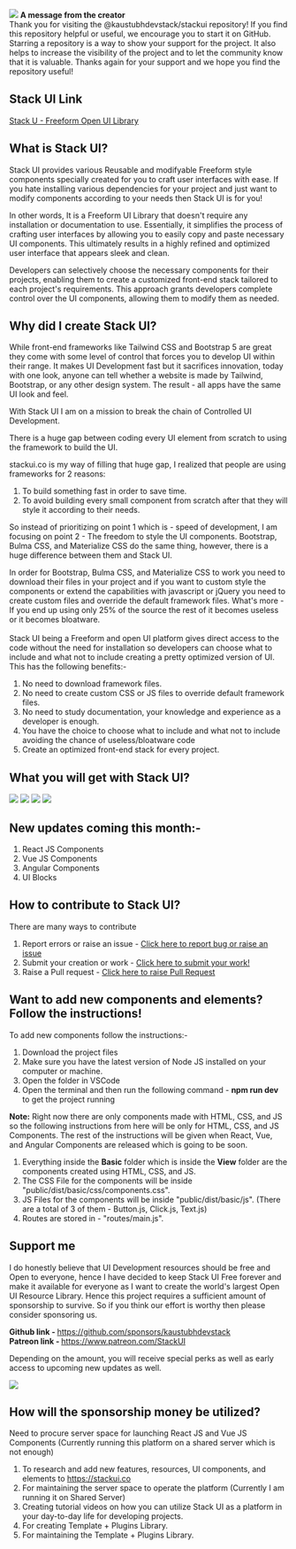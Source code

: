 <img src="https://stackui.co/project/1.png"/>
<b>A message from the creator</b>
<br>
Thank you for visiting the @kaustubhdevstack/stackui repository! If you find this repository helpful or useful, we encourage you to start it on GitHub. Starring a repository is a way to show your support for the project. It also helps to increase the visibility of the project and to let the community know that it is valuable. Thanks again for your support and we hope you find the repository useful!

## Stack UI Link
<a href="https://stackui.co">Stack U - Freeform Open UI Library</a>

## What is Stack UI?
Stack UI provides various Reusable and modifyable Freeform style components specially created for you to craft user interfaces with ease. If you hate installing various dependencies for your project and just want to modify components according to your needs then Stack UI is for you!

In other words, It is a Freeform UI Library that doesn't require any installation or documentation to use. Essentially, it simplifies the process of crafting user interfaces by allowing you to easily copy and paste necessary UI components. This ultimately results in a highly refined and optimized user interface that appears sleek and clean.

Developers can selectively choose the necessary components for their projects, enabling them to create a customized front-end stack tailored to each project's requirements. This approach grants developers complete control over the UI components, allowing them to modify them as needed.

## Why did I create Stack UI?

While front-end frameworks like Tailwind CSS and Bootstrap 5 are great they come with some level of control that forces you to develop UI within their range. It makes UI Development fast but it sacrifices innovation, today with one look, anyone can tell whether a website is made by Tailwind, Bootstrap, or any other design system. 
The result - all apps have the same UI look and feel. 

With Stack UI I am on a mission to break the chain of Controlled UI Development.

There is a huge gap between coding every UI element from scratch to using the framework to build the UI.

stackui.co is my way of filling that huge gap, I realized that people are using frameworks for 2 reasons:
1. To build something fast in order to save time.
2. To avoid building every small component from scratch after that they will style it according to their needs.

So instead of prioritizing on point 1 which is - speed of development, I am focusing on point 2 - The freedom to style the UI components. Bootstrap, Bulma CSS, and Materialize CSS do the same thing, however, there is a huge difference between them and Stack UI.

In order for Bootstrap, Bulma CSS, and Materialize CSS to work you need to download their files in your project and if you want to custom style the components or extend the capabilities with javascript or jQuery you need to create custom files and override the default framework files. What's more - If you end up using only 25% of the source the rest of it becomes useless or it becomes bloatware. 
<br>
<br>
Stack UI being a Freeform and open UI platform gives direct access to the code without the need for installation so developers can choose what to include and what not to include creating a pretty optimized version of UI. This has the following benefits:-

1. No need to download framework files.
2. No need to create custom CSS or JS files to override default framework files.
3. No need to study documentation, your knowledge and experience as a developer is enough.
4. You have the choice to choose what to include and what not to include avoiding the chance of useless/bloatware code
5. Create an optimized front-end stack for every project.

## What you will get with Stack UI?
<img src="https://stackui.co/project/2.png"/>
<img src="https://stackui.co/project/3.png"/>
<img src="https://stackui.co/project/4.png"/>
<img src="https://stackui.co/project/5.png"/>

## New updates coming this month:-

1. React JS Components
2. Vue JS Components
3. Angular Components
4. UI Blocks

## How to contribute to Stack UI?

There are many ways to contribute

1. Report errors or raise an issue - <a href="https://github.com/kaustubhdevstack/stackui/issues">Click here to report bug or raise an issue</a>
2. Submit your creation or work - <a href="https://github.com/kaustubhdevstack/stackui/discussions/categories/submit-your-work">Click here to submit your work!</a>
3. Raise a Pull request - <a href="https://github.com/kaustubhdevstack/stackui/pulls">Click here to raise Pull Request</a>

## Want to add new components and elements? Follow the instructions!

To add new components follow the instructions:-

1. Download the project files
2. Make sure you have the latest version of Node JS installed on your computer or machine.
3. Open the folder in VSCode
4. Open the terminal and then run the following command - <b>npm run dev</b> to get the project running

<b>Note:</b> Right now there are only components made with HTML, CSS, and JS so the following instructions from here will be only for HTML, CSS, and JS Components. The rest of the instructions will be given when React, Vue, and Angular Components are released which is going to be soon.

1. Everything inside the <b>Basic</b> folder which is inside the <b>View</b> folder are the components created using HTML, CSS, and JS.
2. The CSS File for the components will be inside "public/dist/basic/css/components.css".
3. JS Files for the components will be inside "public/dist/basic/js". (There are a total of 3 of them - Button.js, Click.js, Text.js)
4. Routes are stored in - "routes/main.js".

## Support me

I do honestly believe that UI Development resources should be free and Open to everyone, hence I have decided to keep Stack UI Free forever and make it available for everyone as I want to create the world's largest Open UI Resource Library.
Hence this project requires a sufficient amount of sponsorship to survive. So if you think our effort is worthy then please consider sponsoring us.

<b>Github link - </b>https://github.com/sponsors/kaustubhdevstack
<br>
<b>Patreon link - </b>https://www.patreon.com/StackUI

Depending on the amount, you will receive special perks as well as early access to upcoming new updates as well.

<img src="https://stackui.co/project/6.png"/>

## How will the sponsorship money be utilized?

Need to procure server space for launching React JS and Vue JS Components (Currently running this platform on a shared server which is not enough)

1. To research and add new features, resources, UI components, and elements to https://stackui.co
2. For maintaining the server space to operate the platform (Currently I am running it on Shared Server)
3. Creating tutorial videos on how you can utilize Stack UI as a platform in your day-to-day life for developing projects.
4. For creating Template + Plugins Library.
5. For maintaining the Template + Plugins Library.
